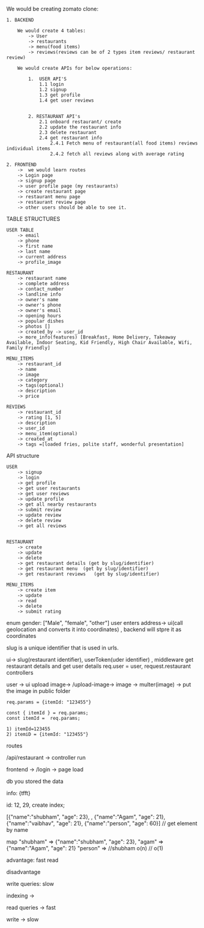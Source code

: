We would be creating zomato clone:

    1. BACKEND

        We would create 4 tables:   
            -> User    
            -> restaurants   
            -> menu(food items)   
            -> reviews(reviews can be of 2 types item reviews/ restaurant review)  

        We would create APIs for below operations:

            1.  USER API'S
                1.1 login 
                1.2 signup
                1.3 get profile
                1.4 get user reviews


            2. RESTAURANT API's
                2.1 onboard restaurant/ create
                2.2 update the restaurant info
                2.3 delete restaurant
                2.4 get restaurant info
                    2.4.1 Fetch menu of restaurant(all food items) reviews individual items 
                    2.4.2 fetch all reviews along with average rating

    2. FRONTEND   
        ->  we would learn routes   
        -> Login page   
        -> signup page   
        -> user profile page (my restaurants)   
        -> create restaurant page    
        -> restaurant menu page   
        -> restaurant review page   
        -> other users should be able to see it.    





TABLE STRUCTURES

    USER TABLE   
        -> email   
        -> phone   
        -> first name   
        -> last name   
        -> current address   
        -> profile_image   

    RESTAURANT   
        -> restaurant name   
        -> complete address   
        -> contact_number   
        -> landline info   
        -> owner's name   
        -> owner's phone   
        -> owner's email   
        -> opening hours   
        -> popular dishes   
        -> photos []   
        -> created_by -> user_id   
        -> more_info(features) [Breakfast, Home Delivery, Takeaway Available, Indoor Seating, Kid Friendly, High Chair Available, Wifi, Family Friendly]   

    MENU_ITEMS   
        -> restaurant_id   
        -> name   
        -> image   
        -> category   
        -> tags(optional)   
        -> description   
        -> price   

    REVIEWS   
        -> restaurant_id   
        -> rating [1, 5]  
        -> description   
        -> user_id   
        -> menu_item(optional)   
        -> created_at   
        -> tags =[loaded fries, polite staff, wonderful presentation]   


API structure

    USER   
        -> signup   
        -> login   
        -> get profile   
        -> get user restaurants   
        -> get user reviews   
        -> update profile    
        -> get all nearby restaurants   
        -> submit review   
        -> update review   
        -> delete review   
        -> get all reviews   


    RESTAURANT   
        -> create   
        -> update   
        -> delete   
        -> get restaurant details (get by slug/identifier)
        -> get restaurant menu  (get by slug/identifier) 
        -> get restaurant reviews   (get by slug/identifier)

    MENU_ITEMS    
        -> create item   
        -> update   
        -> read    
        -> delete   
        -> submit rating   




enum gender: ["Male", "female", "other"]
user enters address-> ui(call geolocation and converts it into coordinates) , backend will stpre it as coordinates



slug is a unique identifier that is used in urls. 





ui-> slug(restaurant identifier), userToken(uder identifier) , 
middleware get restaurant details and get user details req.user = user, request.restaurant  
controllers 





user -> ui upload image->   /upload-image-> image ->  multer(image) -> put the image in public folder

    req.params = {itemId: "123455"}

    const { itemId } = req.params;
    const itemId =  req.params;

    1) itemId=123455
    2) itemiD = {itemId: "123455"}


routes 

/api/restaurant -> controller run

frontend -> /login -> page load 




db you stored the data

info: {tfft} 

id: 12, 29, 
create index;


[{"name":"shubham", "age": 23}, , {"name":"Agam", "age": 21}, {"name":"vaibhav", "age": 21}, {"name":"person", "age": 60}]
// get element by name

map "shubham" => {"name":"shubham", "age": 23},
   "agam" => {"name":"Agam", "age": 21}
   "person" => 
//shubham o(n)
// o(1)


advantage:
fast read

disadvantage

write queries: slow 





indexing -> 

read queries -> fast

write -> slow